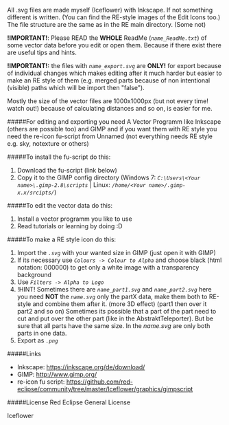 All .svg files are made myself (Iceflower) with Inkscape. If not something different is written. (You can find the RE-style images of the Edit Icons too.)
The file structure are the same as in the RE main directory. (Some not)

**!IMPORTANT!**: Please READ the **WHOLE** ReadMe (*``name_ReadMe.txt``*) of some vector data before you edit or open them. Because if there exist there are useful tips and hints.

**!IMPORTANT!:** the files with *``name_export.svg``* are **ONLY!** for export because of individual changes which makes editing after it much harder but easier to make an RE style of them (e.g. merged parts because of non intentional (visible) paths which will be import then "false").

Mostly the size of the vector files are 1000x1000px (but not every time! watch out!) because of calculating distances and so on, is easier for me.

#####For editing and exporting you need
A Vector Programm like Inkscape (others are possible too) and GIMP and if you want them with RE style you need the re-icon fu-script from Unnamed (not everything needs RE style e.g. sky, notexture or others)

#####To install the fu-script do this:
1. Download the fu-script (link below)
2. Copy it to the GIMP config directory (Windows 7: *``C:\Users\<Your name>\.gimp-2.8\scripts``* | Linux: *``/home/<Your name>/.gimp-x.x/srcipts/``*)

#####To edit the vector data do this:
1. Install a vector programm you like to use
2. Read tutorials or learning by doing :D

#####To make a RE style icon do this:
1. Import the *``.svg``* with your wanted size in GIMP (just open it with GIMP)
2. If its necessary use *``Colours -> Colour to Alpha``* and choose black (html notation: 000000) to get only a white image with a transparency background
3. Use *``Filters -> Alpha to Logo``*
4. !HINT! Sometimes there are *``name_part1.svg``* and *``name_part2.svg``* here you need **NOT** the *``name.svg``* only the partX data, make them both to RE-style and combine them after it. (more 3D effect)
    (part1 then over it part2 and so on) Sometimes its possible that a part of the part need to cut and put over the other part (like in the AbstraktTeleporter). But be sure that all parts have the same size.
    In the *name.svg* are only both parts in one data.
5. Export as *``.png``*

#####Links
* Inkscape: https://inkscape.org/de/download/
* GIMP: http://www.gimp.org/
* re-icon fu script: https://github.com/red-eclipse/community/tree/master/Iceflower/graphics/gimpscript


#####License
Red Eclipse General License


Iceflower
